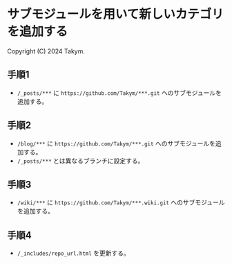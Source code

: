 # サブモジュールを用いて新しいカテゴリを追加する
Copyright (C) 2024 Takym.

## 手順1
* `/_posts/***` に `https://github.com/Takym/***.git` へのサブモジュールを追加する。

## 手順2
* `/blog/***` に `https://github.com/Takym/***.git` へのサブモジュールを追加する。
* `/_posts/***` とは異なるブランチに設定する。

## 手順3
* `/wiki/***` に `https://github.com/Takym/***.wiki.git` へのサブモジュールを追加する。

## 手順4
* `/_includes/repo_url.html` を更新する。
